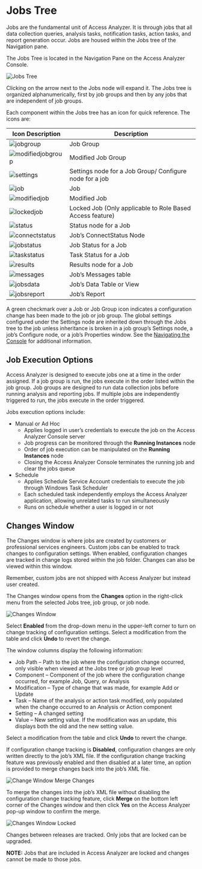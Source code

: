 # Jobs Tree

Jobs are the fundamental unit of Access Analyzer. It is through jobs that all data collection
queries, analysis tasks, notification tasks, action tasks, and report generation occur. Jobs are
housed within the Jobs tree of the Navigation pane.

The Jobs Tree is located in the Navigation Pane on the Access Analyzer Console.

![Jobs Tree](/img/product_docs/accessanalyzer/admin/jobs/jobstreeoverview.webp)

Clicking on the arrow next to the Jobs node will expand it. The Jobs tree is organized
alphanumerically, first by job groups and then by any jobs that are independent of job groups.

Each component within the Jobs tree has an icon for quick reference. The icons are:

| Icon Description                                                                          | Description                                               |
| ----------------------------------------------------------------------------------------- | --------------------------------------------------------- |
| ![jobgroup](/img/product_docs/accessanalyzer/admin/jobs/jobgroup.webp)                    | Job Group                                                 |
| ![modifiedjobgroup](/img/product_docs/accessanalyzer/admin/jobs/modifiedjobgroup.webp)    | Modified Job Group                                        |
| ![settings](/img/product_docs/activitymonitor/config/dellpowerscale/settings.webp)        | Settings node for a Job Group/ Configure node for a job   |
| ![job](/img/product_docs/accessanalyzer/admin/jobs/job.webp)                              | Job                                                       |
| ![modifiedjob](/img/product_docs/accessanalyzer/admin/jobs/modifiedjob.webp)              | Modified Job                                              |
| ![lockedjob](/img/product_docs/accessanalyzer/admin/jobs/lockedjob.webp)                  | Locked Job (Only applicable to Role Based Access feature) |
| ![status](/img/product_docs/dataclassification/ndc/admin/sources/status.webp)             | Status node for a Job                                     |
| ![connectstatus](/img/product_docs/accessanalyzer/admin/jobs/connectstatus.webp)          | Job’s ConnectStatus Node                                  |
| ![jobstatus](/img/product_docs/platgovnetsuite/clean_up/jobstatus.webp)                   | Job Status for a Job                                      |
| ![taskstatus](/img/product_docs/accessanalyzer/admin/jobs/taskstatus.webp)                | Task Status for a Job                                     |
| ![results](/img/product_docs/accessanalyzer/admin/datacollector/adinventory/results.webp) | Results node for a Job                                    |
| ![messages](/img/product_docs/accessanalyzer/admin/jobs/messages.webp)                    | Job’s Messages table                                      |
| ![jobsdata](/img/product_docs/accessanalyzer/admin/jobs/jobsdata.webp)                    | Job’s Data Table or View                                  |
| ![jobsreport](/img/product_docs/accessanalyzer/admin/jobs/jobsreport.webp)                | Job’s Report                                              |

A green checkmark over a Job or Job Group icon indicates a configuration change has been made to the
job or job group. The global settings configured under the Settings node are inherited down through
the Jobs tree to the job unless inheritance is broken in a job group’s Settings node, a job’s
Configure node, or a job’s Properties window. See the
[Navigating the Console](/docs/accessanalyzer/12.0/administration/navigation/overview.md) for additional information.

## Job Execution Options

Access Analyzer is designed to execute jobs one at a time in the order assigned. If a job group is
run, the jobs execute in the order listed within the job group. Job groups are designed to run data
collection jobs before running analysis and reporting jobs. If multiple jobs are independently
triggered to run, the jobs execute in the order triggered.

Jobs execution options include:

- Manual or Ad Hoc
  - Applies logged in user’s credentials to execute the job on the Access Analyzer Console server
  - Job progress can be monitored through the **Running Instances** node
  - Order of job execution can be manipulated on the **Running Instances** node
  - Closing the Access Analyzer Console terminates the running job and clear the jobs queue
- Schedule
  - Applies Schedule Service Account credentials to execute the job through Windows Task Scheduler
  - Each scheduled task independently employs the Access Analyzer application, allowing unrelated
    tasks to run simultaneously
  - Runs on schedule whether a user is logged in or not

## Changes Window

The Changes window is where jobs are created by customers or professional services engineers. Custom
jobs can be enabled to track changes to configuration settings. When enabled, configuration changes
are tracked in change logs stored within the job folder. Changes can also be viewed within this
window.

Remember, custom jobs are not shipped with Access Analyzer but instead user created.

The Changes window opens from the **Changes** option in the right-click menu from the selected Jobs
tree, job group, or job node.

![Changes Window](/img/product_docs/accessanalyzer/admin/jobs/changeswindow.webp)

Select **Enabled** from the drop-down menu in the upper-left corner to turn on change tracking of
configuration settings. Select a modification from the table and click **Undo** to revert the
change.

The window columns display the following information:

- Job Path – Path to the job where the configuration change occurred, only visible when viewed at
  the Jobs tree or job group level
- Component – Component of the job where the configuration change occurred, for example Job, Query,
  or Analysis
- Modification – Type of change that was made, for example Add or Update
- Task – Name of the analysis or action task modified, only populated when the change occurred to an
  Analysis or Action component
- Setting – A changed setting
- Value – New setting value. If the modification was an update, this displays both the old and the
  new setting value.

Select a modification from the table and click **Undo** to revert the change.

If configuration change tracking is **Disabled**, configuration changes are only written directly to
the job’s XML file. If the configuration change tracking feature was previously enabled and then
disabled at a later time, an option is provided to merge changes back into the job’s XML file.

![Change Window Merge Changes](/img/product_docs/accessanalyzer/admin/jobs/changeswindowmerge.webp)

To merge the changes into the job’s XML file without disabling the configuration change tracking
feature, click **Merge** on the bottom left corner of the Changes window and then click **Yes** on
the Access Analyzer pop-up window to confirm the merge.

![Changes Window Locked](/img/product_docs/accessanalyzer/admin/jobs/changeswindowlocked.webp)

Changes between releases are tracked. Only jobs that are locked can be upgraded.

**NOTE:** Jobs that are included in Access Analyzer are locked and changes cannot be made to those
jobs.
